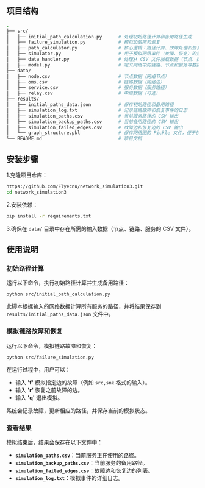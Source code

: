 ## 项目结构

```bash
.
├── src/
│   ├── initial_path_calculation.py      # 处理初始路径计算和备用路径生成
│   ├── failure_simulation.py            # 模拟边故障和恢复
│   ├── path_calculator.py               # 核心逻辑：路径计算、故障处理和恢复
│   ├── simulator.py                     # 用于模拟网络事件（故障、恢复）的接口
│   ├── data_handler.py                  # 处理从 CSV 文件加载数据（节点、链路、服务）
│   ├── model.py                         # 定义网络中的链路、节点和服务等数据结构
├── data/
│   ├── node.csv                         # 节点数据（网络节点）
│   ├── oms.csv                          # 链路数据（网络边）
│   ├── service.csv                      # 服务数据（服务路径）
│   ├── relay.csv                        # 中继数据（可选）
├── results/
│   ├── initial_paths_data.json          # 保存初始路径和备用路径
│   ├── simulation_log.txt               # 记录链路故障和恢复事件的日志
│   ├── simulation_paths.csv             # 当前服务路径的 CSV 输出
│   ├── simulation_backup_paths.csv      # 当前备用路径的 CSV 输出
│   ├── simulation_failed_edges.csv      # 故障边和恢复边的 CSV 输出
│   └── graph_structure.pkl              # 保存网络图的 Pickle 文件，便于快速重载
└── README.md                            # 项目文档

```



## 安装步骤

1.克隆项目仓库：

```bash
https://github.com/Flyecnu/network_simulation3.git
cd network_simulation3
```

2.安装依赖：

```bash
pip install -r requirements.txt
```

3.确保在 `data/` 目录中存在所需的输入数据（节点、链路、服务的 CSV 文件）。

## 使用说明

### 初始路径计算

运行以下命令，执行初始路径计算并生成备用路径：

```
python src/initial_path_calculation.py

```

此脚本根据输入的网络数据计算所有服务的路径，并将结果保存到 `results/initial_paths_data.json` 文件中。

### 模拟链路故障和恢复

运行以下命令，模拟链路故障和恢复：

```
python src/failure_simulation.py
```

在运行过程中，用户可以：

- 输入 **'f'** 模拟指定边的故障（例如 `src,snk` 格式的输入）。
- 输入 **'r'** 恢复之前故障的边。
- 输入 **'q'** 退出模拟。

系统会记录故障，更新相应的路径，并保存当前的模拟状态。

### 查看结果

模拟结束后，结果会保存在以下文件中：

- **`simulation_paths.csv`**：当前服务正在使用的路径。
- **`simulation_backup_paths.csv`**：当前服务的备用路径。
- **`simulation_failed_edges.csv`**：故障边和恢复边的列表。
- **`simulation_log.txt`**：模拟事件的详细日志。